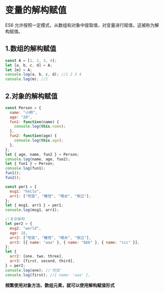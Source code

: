 # 变量的解构赋值

ES6 允许按照一定模式，从数组和对象中提取值，对变量进行赋值，这被称为解构赋值。

## 1.数组的解构赋值

```js
const A = [1, 2, 3, 4];
let [a, b, c, d] = A;
let [m] = A;
console.log(a, b, c, d); //1 2 3 4
console.log(m); //1
```

## 2.对象的解构赋值

```js
const Person = {
  name: "小明",
  age: "20",
  fun1: function(name) {
    console.log(this.name);
  },
  fun2: function(age) {
    console.log(this.age);
  },
};
let { age, name, fun2 } = Person;
console.log(name, age, fun2);
let { fun1 } = Person;
console.log(fun1);
fun1();
fun2();
```

```js
const per1 = {
  msg1: "hello",
  arr1: ["吃饭", "睡觉", "喝水", "倒立"],
};
let { msg1, arr1 } = per1;
console.log(msg1, arr1);
```

```js
//复杂解构
let per2 = {
  msg2: "world",
  age: 18,
  arr2: ["吃饭", "睡觉", "喝水", "倒立"],
  arr3: [{ name: "aaa" }, { name: "bbb" }, { name: "ccc" }],
};
let {
  arr2: [one, two, three],
  arr3: [first, second, third],
} = per2;
console.log(one); //'吃饭'
console.log(first); //{ name: 'aaa' },
```

**频繁使用对象方法、数组元素，就可以使用解构赋值形式**
